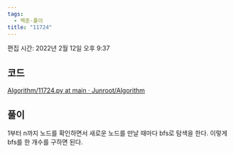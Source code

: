 ```yaml
---
tags:
  - 백준-풀이
title: "11724"
---
```


편집 시간: 2022년 2월 12일 오후 9:37

## 코드

[Algorithm/11724.py at main · Junroot/Algorithm](https://github.com/Junroot/Algorithm/blob/main/backjoon/11724.py)

## 풀이

1부터 n까지 노드를 확인하면서 새로운 노드를 만날 때마다 bfs로 탐색을 한다. 이렇게 bfs를 한 개수를 구하면 된다.
